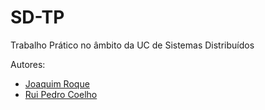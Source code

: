 # SD-TP

Trabalho Prático no âmbito da UC de Sistemas Distribuídos

Autores:

* [Joaquim Roque](https://github.com/jtmr05)
* [Rui Pedro Coelho](https://github.com/ruipgcoelho)
